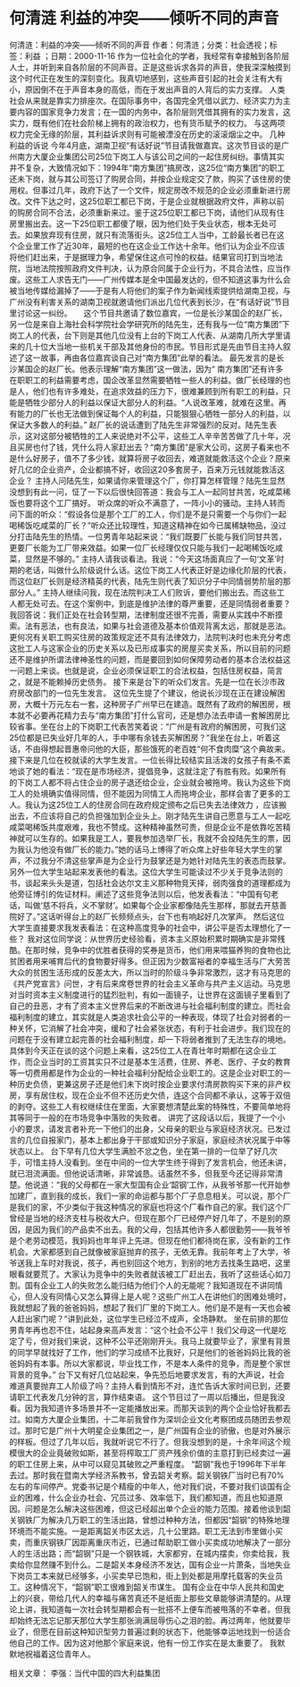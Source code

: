 # 何清涟  利益的冲突——倾听不同的声音

何清涟：利益的冲突——倾听不同的声音
作者：何清涟；分类：社会透视；标签：利益 ；日期：2000-11-16
作为一位社会化的学者，我经常有幸接触到各阶层人士，并听到来自各阶层的不同声音。正是这些诉求各异的声音，使我深深触摸到这个时代正在发生的深刻变化。我真切地感到，这些声音引起的社会关注有大有小，原因倒不在于声音本身的高低，而在于发出声音的人背后的实力支撑。
人类社会从来就是靠实力排座次。在国际事务中，各国完全凭借以武力、经济实力为主要内容的国家竞争力发言；在一国的内务中，各阶层则凭借其拥有的实力发言，这实力，既有他们在社会阶梯上拥有的政治权力，也有货币赋予的权力。
与这两项权力完全无缘的阶层，其利益诉求则有可能被湮没在历史的滚滚烟尘之中。
几种利益的诉说
今年4月底，湖南卫视“有话好说”节目请我做嘉宾。这次节目谈的是广州南方大厦企业集团公司25位下岗工人与该公司之间的一起住房纠纷。事情其实并不复杂，大致情况如下：1994年“南方集团”搞房改，这25位“南方集团”的职工还未下岗，就与其公司签订了购房合同，并按企业规定交了款，购买了该住房的使用权。但事过几年，政府下达了一个文件，规定房改不规范的企业必须重新进行房改。文件下达之时，这25位职工都已下岗，于是企业就根据政府文件，声称以前的购房合同不合法，必须重新来过。鉴于这25位职工都已下岗，请他们从现有住房里搬出去。这一下25位职工都傻了眼，因为他们处于失业状态，根本无处可去。如果放弃现有住房，就只有流落街头。这25位工人当中，工龄最长者已在这个企业里工作了近30年，最短的也在这企业工作达十余年。他们认为企业不应该将他们赶出来，于是据理力争，希望保住这点可怜的权益。结果官司打到当地法院，当地法院按照政府文件判决，认为原合同属于企业行为，不具合法性，应当作废。这些工人求告无门——广州传媒本是全中国最发达的，但不知道这事为什么会被当地传媒给漏掉了——于是有人将他们的案子作为新闻线索提供给湖南卫视，与广州没有利害关系的湖南卫视就邀请他们派出几位代表到长沙，在“有话好说”节目里讨论这一纠纷。　　这个节目共邀请了数位嘉宾，一位是长沙某国企的赵厂长，另一位是来自上海社会科学院社会学研究所的陆先生，还有我与一位“南方集团”下岗工人的代表，台下则是其他几位没有上台的下岗工人代表、从湖南几所大学里请来的几十位大当地一些机关干部及其他身份的市民。节目形式是先由节目主持人叙述了这一故事，再由各位嘉宾谈自己对“南方集团”此举的看法。
最先发言的是长沙某国企的赵厂长。他表示理解“南方集团”这一做法，因为“ 南方集团”还有许多在职职工的利益需要考虑，国企改革显然需要牺牲一些人的利益。做厂长经理的也是人，他们也有许多难处，在追求效益的压力下，很难兼顾到所有职工的利益，只能是牺牲少部分人的利益以保证大部分人的利益。“人说改革难，就难在这里。再有能力的厂长也无法做到保证每个人的利益，只能狠狠心牺牲一部分人的利益，以保证大多数人的利益。”
赵厂长的说话遭到了陆先生非常强烈的反对。陆先生表示，这对这部分被牺牲的工人来说绝对不公平，这些工人辛辛苦苦做了几十年，况且买房也付了钱，凭什么将人家赶出去？“南方集团”是家大公司，这房子看来也不是什么好房子，值不了多少钱，就算将房子收回去，难道就能救活这个企业？原来好几亿的企业资产，企业都搞不好，收回这20多套房子，百来万元钱就能救活这企业？
主持人问陆先生，如果请你来管理这个厂，你打算怎样管理？陆先生显然没想到有此一问，怔了一下以后很快回答道：我会与工人一起同甘共苦，吃咸菜稀饭也要将这个工厂搞好。
听众席的听众不满意了，一阵小小的骚动。主持人转而问下面的听众：“假设各位是那个工厂的工人，你们是不是只需要一个与你们一起喝稀饭吃咸菜的厂长？”听众还比较理性，知道这精神在如今已属稀缺物品，没过分打击陆先生的热情。一位男青年站起来说：“我们既要厂长能与我们同甘共苦，更要厂长能为工厂带来效益。如果一位厂长经理仅仅只能与我们一起喝稀饭吃咸菜，显然是不够的。”
主持人请我谈看法。我说：“今天这场面真应了一句‘文革’时期的老话，叫做什么阶级说什么话。这位下岗工人代表正好是边缘化阶层的代表，而这位赵厂长则是经济精英的代表，陆先生则代表了知识分子中同情弱势阶层的那部分人。”
主持人继续问我，现在法院判决工人们败诉，要他们搬出去。而这些工人都无处可去。在这个案例中，到底是维护法律的尊严重要，还是同情弱者重要？我回答说：我们正处在社会转型期，法律制度还很不完善，需要从实践中不断摸索。法有恶法，也有良法，如果与社会道德及基本价值观背离太远，那就是恶法。更何况有关职工购买住房的政策规定还不具有法律效力，法院判决时也未充分考虑这批工人与这家企业的历史关系以及已形成事实的房屋买卖关系，所以目前的问题还不是维护所谓法律神圣性的问题，而是要回到如何保障劳动者的基本合法权益这一问题上来谈。也就是说，企业必须保证职工的合法权益，包括住房权益，简言之，就是不能赖掉历史债务。
接下来是台下的听众们发言。先是一位在长沙市政府房改部门的一位先生发言。
这位先生提了个建议，他说长沙现在正在建设解困房，大概十万元左右一套，这种房子广州早已在建造。既然有了政府的解困房，根本就不必要再花精力去与“南方集团”打什么官司，还是想办法去申请一套解困房比较省事。坐在台上的下岗职工代表苦笑着说：“广州是有政府的解困房，可我们这25位都是已失业好几年的人，手中哪有余钱去买解困房？”我坐在台上，听着这话，不由得想起晋惠帝问他的大臣，那些饿死的老百姓“何不食肉糜”这个典故来。
接下来是几位在校就读的大学生发言。一位长得比较结实且活泼的女孩子有条不紊地谈了她的看法：“现在是市场经济，提倡竞争，这就注定了有胜有败。如果所有的下岗工人都不将占住企业的房子退还给企业，企业就会被拖垮。我认为这些下岗工人的处境确实值得同情，但不能因为同情工人而拖垮企业，那样会害了更多的工人。我认为这25位工人的住房合同在政府规定颁布之后已失去法律效力 ，应该搬出去，不应该将自己的负担强加到企业头上。刚才陆先生讲自己愿意与工人一起吃咸菜喝稀饭共度艰难，我也不赞成。这种精神虽然可贵，但是企业不是依靠吃苦精神就可以生存的。如果我是工人，要我参加选举厂长，我就不会投陆先生的票，因为我认为他没有做厂长的能力。”她的话马上博得了听众席上好些年轻大学生的掌声，不过我分不清这些掌声是为企业行为鼓掌还是为她针对陆先生的表态而鼓掌。
另外一位大学生站起来发表他的看法。这位大学生可能读过不少关于竞争法则的书，谈起来头头是道，包括社会达尔文主义那种物竞天择，弱肉强食的道理都成为他旁征博引的佐证材料。阐述了这些竞争法则以后，他发表看法：“中国有句老话，叫做‘慈不将兵，义不掌财’。如果每个企业家都像陆先生那样，那就去开慈善院好了。”这话听得台上的赵厂长频频点头，台下也有响起好几次掌声。
然后这位大学生直接要求我发表看法：在这种高度竞争的社会中，讲公平是否太理想化了一些？
我对这位同学说：从世界历史经验看，资本主义原始积累时期确实是非常残酷。在那时候，竞争中的优胜者获得的奖券是货币，他们用来喂猫养狗的食物也比贫困者用来哺育后代的食物要好得多。但正因为少数富裕者的幸福生活与广大劳苦大众的贫困生活形成的反差太大，所以当时的阶级斗争非常激烈，这才有马克思的《共产党宣言》问世，才有后来席卷世界的社会主义革命与共产主义运动。马克思对当时资本主义制度进行的猛烈批判，有如一面镜子，让世界在这面镜子里看到了自己的丑恶，才有了资本主义世界后来的不断改进与社会福利制度的建立。而社会福利制度的建立，其实就是人类追求社会公平的一种表现，体现了社会对弱者的一种关怀，它消解了社会冲突，缓和了社会紧张状态，有利于社会进步。我们现在的问题在于没有建立起完善的社会福利制度，却一下将弱者推到了无法生存的境地。具体到今天正在谈的这个问题上来看，这25位工人在青壮年时期都在这企业工作，而企业当时的工资其实只不过是基本生活费，住房、养老、医疗、子女的教育等一切费用都是作为企业的一种社会福利分配给企业职工的。这是企业对职工的一种历史负债，更兼这房子还是他们未下岗时按企业要求付清房款购买下来的非产权房，享有居住权，现在企业不但不还历史欠债，连这个合同都不承认，这等于双倍的剥夺。这些工人有权继续住在里面，大家要想清楚此案的特殊性，不要简单地将其等同于一般的在市场竞争中落败的失败者。
讲完了这段话以后，我提了一个小小的要求，请发言者补充一下他们的出身，父母亲的职业与家庭经济状况。已发过言的几位自报家门，基本上都出身于干部或知识分子家庭，家庭经济状况属于中等状态以上。
台下早有几位大学生满脸不忿之色，坐在第一排的一位举了好几次手，可惜主持人没看到。坐在中间的一位大学生终于得到了发言机会，他还未讲，就已泪流满面。但他说话清晰，非常诚恳。话虽然不多，但我至今还记得非常清楚。他说道：“我的父母都在一家大型国有企业‘韶钢’工作，从我爷爷那一代开始参加建厂，直到我的成长，我们一家的命运都与那个厂子息息相关。可以说，那个厂是我们的家，不少类似于我这种情况的家庭也将这个厂看作自己的家。我们这个厂曾经是当地的经济支柱与税收大户。但现在那个厂已经停产好几年了，不是别的原因，是因为我们的产品卖不出去。我的父母，包括其他许多人都很勤劳——我爷爷是个老劳动模范，我妈妈也年年评上先进。但现在他们都待岗在家，没有新的工作机会。大家都感到自己就像被家庭抛弃的孩子，无依无靠。我前年考上了大学，爷爷送我上车时对我说，孩子，再也别回这个地方，到别的地方去找条生路吧，这里眼看就要荒了。大家认为竞争中的失败者就该被工厂赶出去，我听了这些话心如刀割。国有企业工人的失败怎么能归结为他们个人的无能呢？我知道现在不讲同情心，但人没有同情心又怎么算得上是人呢？这些广州工人在讲他们的困难处境时，我就想起了我的爸爸妈妈，想起了我们厂里的下岗工人。他们是不是有一天也会被人赶出家门呢？”讲到此处，这位学生已经泣不成声，全场静默。
坐在前排的那位男青年再也忍不住，站起身来高声发言：“这个社会不公平！我们父母这一代是吃定了亏，但对我们来说，这种不公平还刚刚开头。我马上就要毕业了，家里有背景的同学早就找好了工作，他们的学习成绩不比我好，只是他们的爸爸妈妈比我的爸爸妈妈有本事。所以大家都说，毕业找工作，不是本人条件的竞争，而是整个家世背景的竞争。”
台下又有好几位站起来，争先恐后地要求发言，有的大声说，社会难道真要抛弃工人阶级了吗？主持人看到情形不对，连忙告诉大家时间已到，还要请职工代表发几分钟的言，算作结束语。
这个节目过了一周以后播出，但是我没看。因为我知道许多场景并不一定能播放出来。而那天谈到的两个企业恰好我都去过。如南方大厦企业集团，十二年前我曾作为深圳企业文化考察团成员随团去参观过。那时它是广州十大明星企业集团之一，是广州国有企业的骄傲，也是对外展示的样板。但过了几年以后，我就听说它不行了。但我没想到的是，十余年间这个规模很大的企业竟破败如斯，甚至将榨取工厂资产残余价值的主意打到已经卖过一遍的职工住房上来，从中可以窥见其破败之严重程度。
“韶钢”我也于1996年下半年去过。那时我在暨南大学经济系教书，曾去韶关考察。韶关钢铁厂当时已有70%左右的车间停产。党委书记是个精瘦的中年人，他对我们说，不要对我们谈国有企业的困难，什么企业办社会、冗员过多、效率低下，我们都知道，而且也知道原因。问题是怎么解决这些困难，但这已经超出单个企业的能力范围。接着他谈到韶关钢铁厂为解决几万职工的生活出路，曾想过种种方法，但都因“韶钢”的特殊地理环境而不能实施。一是距离韶关市区太远，几十公里路。职工无法到市里做小买卖，而重庆钢铁厂因距离重庆市近，已通过帮助职工做小买卖成功地解决了一部分人的生活出路；而“韶钢”只是一个钢铁城，大家都穷，在城内摆卖，你卖给我，我卖给你显然赚不到什么。二是韶关本身经济不发达，国有企业一片萧条，当地失业下岗员工本来就已经够多，小买卖早已饱和，街上到处都是用摩托载客的失业员工。这种情况下，“韶钢”职工很难到韶关市谋生。
国有企业在中华人民共和国史上的兴衰，带给几代人的幸福与痛苦真还不是纸面上那些文章能够讲清楚的。从理论上讲，我知道每一次社会转型期都会有一批搭不上便车而被甩落的不幸者。但我却始终无法忘记那天那位大学生那张淌满屈辱伤心之泪的脸。再过两年，他就要毕业了，但愿在目前这种知识型劳力普遍过剩的状态下，他能够幸运地找到一份适合他自己的工作。因为这对他那个家庭来说，他有一份工作实在是太重要了。
我默默地祝福着这位青年人。

相关文章：
李强：当代中国的四大利益集团